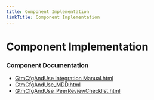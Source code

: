 ```yaml
---
title: Component Implementation
linkTitle: Component Implementation
---
```


# Component Implementation
### Component Documentation

- [GtmCfgAndUse Integration Manual.html](doc/GtmCfgAndUse%20Integration%20Manual.html)
- [GtmCfgAndUse_MDD.html](doc/GtmCfgAndUse_MDD.html)
- [GtmCfgAndUse_PeerReviewChecklist.html](doc/GtmCfgAndUse_PeerReviewChecklist.html)

